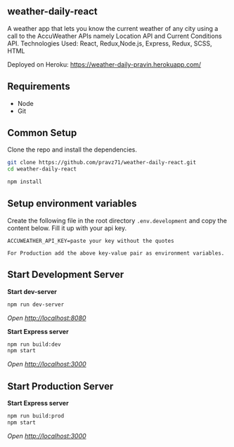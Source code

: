 ## weather-daily-react
A weather app that lets you know the current weather of any city using a call to the AccuWeather APIs namely Location API and Current Conditions API.
Technologies Used: React, Redux,Node.js, Express, Redux, SCSS, HTML

Deployed on Heroku: https://weather-daily-pravin.herokuapp.com/


## Requirements
* Node
* Git

## Common Setup
Clone the repo and install the dependencies.
```bash
git clone https://github.com/pravz71/weather-daily-react.git
cd weather-daily-react
```
```bash
npm install
```
## Setup environment variables
Create the following file in the root directory ```.env.development``` and  copy the content below. Fill it up with your api key. 
```
ACCUWEATHER_API_KEY=paste your key without the quotes
```
```
For Production add the above key-value pair as environment variables.
```
## Start Development Server
**Start dev-server**
```bash
npm run dev-server
```
*Open [http://localhost:8080](http://localhost:8080)*

**Start Express server**
```bash
npm run build:dev
npm start
```
*Open [http://localhost:3000](http://localhost:3000)*

## Start Production Server
**Start Express server**
```bash
npm run build:prod
npm start
```
*Open [http://localhost:3000](http://localhost:3000)*


